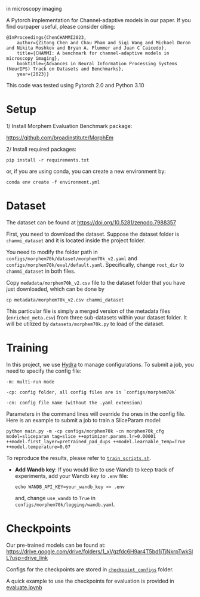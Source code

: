  in microscopy imaging


A Pytorch implementation for Channel-adaptive models in our paper. If you find ourpaper useful, please consider citing:

```
@InProceedings{ChenCHAMMI2023,
    author={Zitong Chen and Chau Pham and Siqi Wang and Michael Doron and Nikita Moshkov and Bryan A. Plummer and Juan C Caicedo},
    title={CHAMMI: A benchmark for channel-adaptive models in microscopy imaging},
    booktitle={Advances in Neural Information Processing Systems (NeurIPS) Track on Datasets and Benchmarks},
    year={2023}}
```

This code was tested using Pytorch 2.0 and Python 3.10


# Setup

1/ Install Morphem Evaluation Benchmark package: 

https://github.com/broadinstitute/MorphEm


2/ Install required packages:

`pip install -r requirements.txt`

or, if you are using conda, you can create a new environment by:

`conda env create -f environment.yml`


# Dataset
The dataset can be found at https://doi.org/10.5281/zenodo.7988357

First, you need to download the dataset. 
Suppose the dataset folder is `chammi_dataset` and it is located inside the project folder.

You need to modify the folder path in `configs/morphem70k/dataset/morphem70k_v2.yaml` and `configs/morphem70k/eval/default.yaml`. 
Specifically, change `root_dir` to `chammi_dataset` in both files.


Copy `medadata/morphem70k_v2.csv` file to the dataset folder that you have just downloaded, which can be done by 

```
cp metadata/morphem70k_v2.csv chammi_dataset
```

This particular file is simply a merged version of the metadata files (`enriched_meta.csv`) from three sub-datasets within your dataset folder. It will be utilized by `datasets/morphem70k.py` to load of the dataset.


# Training

In this project, we use [Hydra](https://hydra.cc/) to manage configurations.
To submit a job, you need to specify the config file:

```
-m: multi-run mode

-cp: config folder, all config files are in `configs/morphem70k`

-cn: config file name (without the .yaml extension)
```

Parameters in the command lines will override the ones in the config file.
Here is an example to submit a job to train a SliceParam model:

```
python main.py -m -cp configs/morphem70k -cn morphem70k_cfg model=sliceparam tag=slice ++optimizer.params.lr=0.00001 ++model.first_layer=pretrained_pad_dups ++model.learnable_temp=True ++model.temperature=0.07
```
To reproduce the results, please refer to [`train_scripts.sh`](https://github.com/chaudatascience/channel_adaptive_models/blob/main/train_scripts.sh).

- **Add Wandb key**: If you would like to use Wandb to keep track of experiments, add your Wandb key to `.env` file:

    `echo WANDB_API_KEY=your_wandb_key >> .env`

    and, change `use_wandb` to `True` in `configs/morphem70k/logging/wandb.yaml`.


# Checkpoints

Our pre-trained models can be found at: https://drive.google.com/drive/folders/1_xVgzfdc6H9ar4T5bd1jTjNkrpTwkSlL?usp=drive_link

Configs for the checkpoints are stored in [`checkpoint_configs`](https://github.com/chaudatascience/channel_adaptive_models/tree/main/checkpoint_configs) folder.

A quick example to use the checkpoints for evaluation is provided in [evaluate.ipynb](https://github.com/chaudatascience/channel_adaptive_models/blob/main/evaluate.ipynb)

